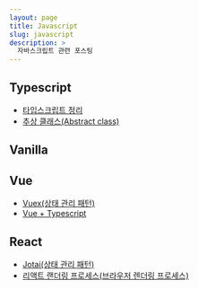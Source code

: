 ```yaml
---
layout: page
title: Javascript
slug: javascript
description: >
  자바스크립트 관련 포스팅
---
```



## Typescript

* [타입스크립트 정리]
* [추상 클래스(Abstract class)]

[타입스크립트 정리]: ./2023-08-29-typescript/
[추상 클래스(Abstract class)]: ./2023-07-26-abstract/

## Vanilla 

## Vue

* [Vuex(상태 관리 패턴)]
* [Vue + Typescript]

[Vue + Typescript]: ./2023-08-07-vue-typescript/
[Vuex(상태 관리 패턴)]: ./2023-08-01-vuex/

## React

* [Jotai(상태 관리 패턴)]
* [리액트 랜더링 프로세스(브라우저 렌더링 프로세스)]

[Jotai(상태 관리 패턴)]: ./2025-04-20-jotai/
[리액트 랜더링 프로세스(브라우저 렌더링 프로세스)]: ./2025-07-01-react-rendering/

